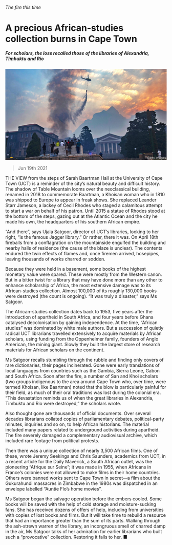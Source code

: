 ###### The fire this time

# A precious African-studies collection burns in Cape Town 

##### For scholars, the loss recalled those of the libraries of Alexandria, Timbuktu and Rio 

![image](images/20210619_BKP003_0.jpg) 

> Jun 19th 2021 

THE VIEW from the steps of Sarah Baartman Hall at the University of Cape Town (UCT) is a reminder of the city’s natural beauty and difficult history. The shadow of Table Mountain looms over the neoclassical building, renamed in 2018 to commemorate Baartman, a Khoisan woman who in 1810 was shipped to Europe to appear in freak shows. She replaced Leander Starr Jameson, a lackey of Cecil Rhodes who staged a calamitous attempt to start a war on behalf of his patron. Until 2015 a statue of Rhodes stood at the bottom of the steps, gazing out at the Atlantic Ocean and the city he made his own, the headquarters of his southern African empire.

“And there”, says Ujala Satgoor, director of UCT’s libraries, looking to her right, “is the famous Jagger library.” Or rather, there it was. On April 18th fireballs from a conflagration on the mountainside engulfed the building and nearby halls of residence (the cause of the blaze is unclear). The contents endured the twin effects of flames and, once firemen arrived, hosepipes, leaving thousands of works charred or sodden.


Because they were held in a basement, some books of the highest monetary value were spared. These were mostly from the Western canon. But in a bitter twist for a library that may have done more than any other to enhance scholarship of Africa, the most extensive damage was to its African-studies collection. Almost 100,000 of its roughly 130,000 books were destroyed (the count is ongoing). “It was truly a disaster,” says Ms Satgoor.

The African-studies collection dates back to 1953, five years after the introduction of apartheid in South Africa, and four years before Ghana catalysed decolonisation by gaining independence. At the time, “African studies” was dominated by white male authors. But a succession of quietly radical UCT librarians travelled extensively to acquire materials by African scholars, using funding from the Oppenheimer family, founders of Anglo American, the mining giant. Slowly they built the largest store of research materials for African scholars on the continent.

Ms Satgoor recalls stumbling through the rubble and finding only covers of rare dictionaries, their pages incinerated. Gone were early translations of local languages from countries such as the Gambia, Sierra Leone, Gabon and South Africa. Soon after the fire, a number of San and Khoi scholars (two groups indigenous to the area around Cape Town who, over time, were termed Khoisan, like Baartman) noted that the blow is particularly painful for their field, as much of their oral traditions was lost during the colonial era. “This devastation reminds us of when the great libraries in Alexandria, Timbuktu and Rio were destroyed,” the scholars wrote.

Also thought gone are thousands of official documents. Over several decades librarians collated copies of parliamentary debates, political-party minutes, inquiries and so on, to help African historians. The material included many papers related to underground activities during apartheid. The fire severely damaged a complementary audiovisual archive, which included rare footage from political protests.

Then there was a unique collection of nearly 3,500 African films. One of these, wrote Jeremy Seekings and Chris Saunders, academics from UCT, in a recent article for the Daily Maverick, a South African outlet, was the pioneering “Afrique sur Seine”; it was made in 1955, when Africans in France’s colonies were not allowed to make films in their home countries. Others were banned works sent to Cape Town in secret—a film about the Gukurahundi massacres in Zimbabwe in the 1980s was dispatched in an envelope labelled “Auntie Flo’s home movies”.

Ms Satgoor began the salvage operation before the embers cooled. Some books will be saved with the help of cold storage and moisture-sucking fans. She has received dozens of offers of help, including from universities with copies of lost books and films. But it will take time to rebuild a resource that had an importance greater than the sum of its parts. Walking through the ash-strewn warren of the library, an incongruous smell of charred damp in the air, Ms Satgoor talks of her admiration for earlier librarians who built such a “provocative” collection. Restoring it falls to her. ■

